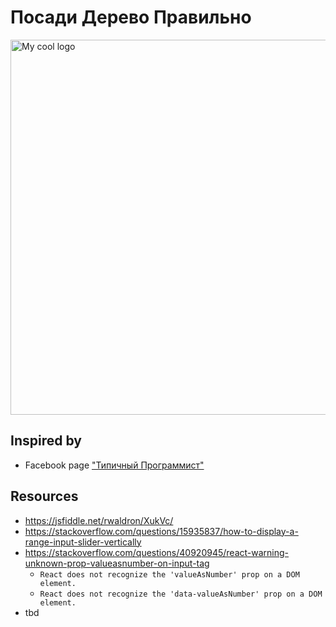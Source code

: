 Посади Дерево Правильно
===

<img src="https://raw.githubusercontent.com/alundiak/posady-derevo-pravylno/09e16d02b767432cdad4653fbe4eb7f7439eb05c/src/images/from_facebook.jpg" width="600px" alt="My cool logo"/>

## Inspired by

- Facebook page ["Типичный Программист"](https://www.facebook.com/tproger/photos/a.549678675067486/2087584794610192/?type=3&theater)

## Resources

- https://jsfiddle.net/rwaldron/XukVc/
- https://stackoverflow.com/questions/15935837/how-to-display-a-range-input-slider-vertically
- https://stackoverflow.com/questions/40920945/react-warning-unknown-prop-valueasnumber-on-input-tag
    - `React does not recognize the 'valueAsNumber' prop on a DOM element.`
    - `React does not recognize the 'data-valueAsNumber' prop on a DOM element.`
- tbd

